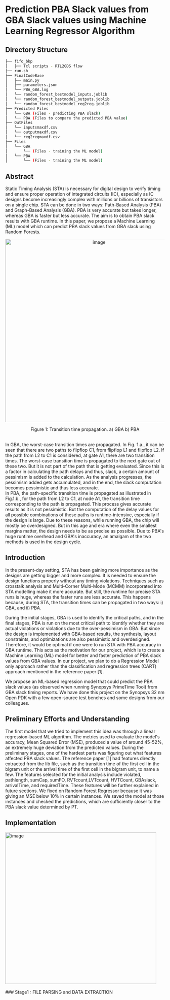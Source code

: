 # Prediction PBA Slack values from GBA Slack values using Machine Learning Regressor Algorithm
## Directory Structure <br />
```bash
├── fifo_bkp
│   ├── Tcl scripts - RTL2GDS flow
├── run.sh
├── FinalCodeBase
│   ├── main.py
│   ├── parameters.json
│   └── PBA_GBA.log
│   └── random_forest_bestmodel_inputs.joblib
│   └── random_forest_bestmodel_outputs.joblib
│   └── random_forest_bestmodel_reg2reg.joblib
├── Predicted Files 
│   └── GBA (Files - predicting PBA slack)
│   └── PBA (Files to compare the predicted PBA value)
├── OutFiles
│   └── inputsmaxdf.csv
│   └── outputmaxdf.csv
│   └── reg2regmaxdf.csv
├── Files
│   └── GBA
│       └── (Files - training the ML model)
│   └── PBA
│       └── (Files - training the ML model)
```
## Abstract
Static Timing Analysis (STA) is necessary for digital design to verify timing and ensure proper operation of integrated circuits (IC), especially as IC designs become increasingly complex with millions or billions of transistors on a single chip.  STA can be done in two ways: Path-Based Analysis (PBA) and Graph-Based Analysis (GBA). PBA is very accurate but takes longer, whereas GBA is faster but less accurate. The aim is to obtain PBA slack results with GBA runtime. In this paper, we propose a Machine Learning (ML) model which can predict PBA slack values from GBA slack using Random Forests. 

<p align="center">
  <img width="577" alt="image" src="https://github.com/abelmathew98/PBA-GBA/assets/50398012/2f24deb3-8b21-47b7-aade-55d4fdeccc49">
</p>

<p align="center">
  Figure 1: Transition time propagation. a) GBA        b) PBA
</p>

<br />
In GBA, the worst-case transition times are propagated. In Fig. 1.a., it can be seen that there are two paths to flipflop C1, from flipflop L1 and flipflop L2. If the path from L2 to C1 is considered, at gate A1, there are two transition times. The worst-case transition time is propagated to the next gate out of these two. But it is not part of the path that is getting evaluated. Since this is a factor in calculating the path delays and thus, slack, a certain amount of pessimism is added to the calculation. As the analysis progresses, the pessimism added gets accumulated, and in the end, the slack computation becomes pessimistic and thus less accurate. 
<br />
In PBA, the path-specific transition time is propagated as illustrated in Fig.1.b., for the path from L2 to C1, at node A1, the transition time corresponding to the path is propagated. This process gives accurate results as it is not pessimistic. But the computation of the delay values for all possible combinations of these paths is runtime-intensive, especially if the design is large. Due to these reasons, while running GBA, the chip will mostly be overdesigned. But in this age and era where even the smallest margins matter, the design needs to be as precise as possible. Due to PBA's huge runtime overhead and GBA's inaccuracy, an amalgam of the two methods is used in the design cycle.

## Introduction
In the present-day setting, STA has been gaining more importance as the designs are getting bigger and more complex. It is needed to ensure the design functions properly without any timing violations.  Techniques such as crosstalk analysis and Multi-Corner Multi-Mode (MCMM) incorporated into STA modelling make it more accurate. But still, the runtime for precise STA runs is huge, whereas the faster runs are less accurate. This happens because, during STA, the transition times can be propagated in two ways: i) GBA, and ii) PBA.

During the initial stages, GBA is used to identify the critical paths, and in the final stages, PBA is run on the most critical path to identify whether they are actual violations or violations due to the over-pessimism in GBA. But since the design is implemented with GBA-based results, the synthesis, layout constraints, and optimizations are also pessimistic and overdesigned. Therefore, it would be optimal if one were to run STA with PBA accuracy in GBA runtime. This acts as the motivation for our project, which is to create a Machine Learning (ML) model for better and faster prediction of PBA slack values from GBA values. In our project, we plan to do a Regression Model only approach rather than the classification and regression trees (CART) approach mentioned in the reference paper [1].

We propose an ML-based regression model that could predict the PBA slack values (as observed when running Synopsys PrimeTime Tool) from GBA slack timing reports. 
We have done this project on the Synopsys 32 nm Open PDK with a few open-source test benches and some designs from our colleagues.

## Preliminary Efforts and Understanding
The first model that we tried to implement this idea was through a linear regression-based ML algorithm. The metrics used to evaluate the model's accuracy, Mean Squared Error (MSE),  produced a value of around 45-52%, an extremely huge deviation from the predicted values. 
During the preliminary stages, one of the hardest parts was figuring out what features affected PBA slack values. The reference paper [1] had features directly extracted from the lib file, such as the transition time of the first cell in the bigram unit or the arrival time of the first cell in the bigram unit, to name a few. The features selected for the initial analysis include violated, pathlength, sumCap, sumFO, RVTcount,LVTcount, HVTCount, GBAslack, arrivalTime, and requiredTime. These features will be further explained in future sections. We fixed on Random Forest Regressor because it was giving an MSE below 10% in certain instances. We saved the model at those instances and checked the predictions, which are sufficiently closer to the PBA slack value determined by PT.
<br />

## Implementation 
<!-- <p align="center"> -->
  <img width="477" alt="image" src="https://github.com/abelmathew98/PBA-GBA/assets/50398012/77f83952-213a-47ff-99b6-bfd0f802dafd">
  <br />
<!-- </p> -->
<br />
### Stage1 : FILE PARSING and DATA EXTRACTION 


